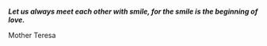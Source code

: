 _**Let us always meet each other with smile, for the smile is the beginning of love.**_

Mother Teresa